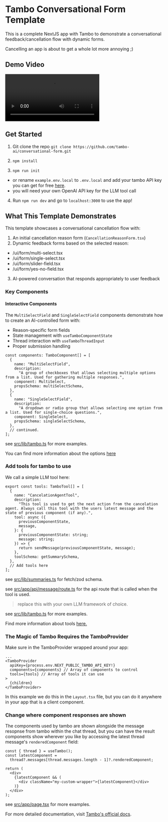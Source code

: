 # Tambo Conversational Form Template

This is a complete NextJS app with Tambo to demonstrate a conversational feedback/cancellation flow with dynamic forms.

Cancelling an app is about to get a whole lot more annoying ;)

## Demo Video

![Demo Video](2025-05-09-conversational-form.mp4)

## Get Started

1. Git clone the repo `git clone https://github.com/tambo-ai/conversational-form.git`

2. `npm install`

3. `npm run init`

- or rename `example.env.local` to `.env.local` and add your tambo API key you can get for free [here](https://tambo.co/dashboard).
- you will need your own OpenAI API key for the LLM tool call

4. Run `npm run dev` and go to `localhost:3000` to use the app!

## What This Template Demonstrates

This template showcases a conversational cancellation flow with:

1. An initial cancellation reason form (`CancellationReasonForm.tsx`)
2. Dynamic feedback forms based on the selected reason:

- /ui/form/multi-select.tsx
- /ui/form/single-select.tsx
- /ui/form/slider-field.tsx
- /ui/form/yes-no-field.tsx

3. AI-powered conversation that responds appropriately to user feedback

### Key Components

#### Interactive Components

The `MultiSelectField` and `SingleSelectField` components demonstrate how to create an AI-controlled form with:

- Reason-specific form fields
- State management with `useTamboComponentState`
- Thread interaction with `useTamboThreadInput`
- Proper submission handling

```tsx
const components: TamboComponent[] = [
  {
    name: "MultiSelectField",
    description:
      "A group of checkboxes that allows selecting multiple options from a list. Used for gathering multiple responses.",
    component: MultiSelect,
    propsSchema: multiSelectSchema,
  },
  {
    name: "SingleSelectField",
    description:
      "A dropdown or radio group that allows selecting one option from a list. Used for single-choice questions.",
    component: SingleSelect,
    propsSchema: singleSelectSchema,
  },
  // continued.
];
```

see [src/lib/tambo.ts](src/lib/tambo.ts) for more examples.

You can find more information about the options [here](https://tambo.co/docs/concepts/registering-components)

### Add tools for tambo to use

We call a simple LLM tool here:

```tsx
export const tools: TamboTool[] = [
  {
    name: "CancelationAgentTool",
    description:
      "This tool is used to get the next action from the cancelation agent. Always call this tool with the users latest message and the state of previous component (if any).",
    tool: async ({
      previousComponentState,
      message,
    }: {
      previousComponentState: string;
      message: string;
    }) => {
      return sendMessage(previousComponentState, message);
    },
    toolSchema: getSummarySchema,
  },
  // Add tools here
];
```

see [src/lib/summaries.ts](src/lib/summaries.ts) for fetch/zod schema.

see [src/app/api/message/route.ts](src/app/api/message/route.ts) for the api route that is called when the tool is used.

> replace this with your own LLM framework of choice.

see [src/lib/tambo.ts](src/lib/tambo.ts) for more examples.

Find more information about tools [here.](https://tambo.co/docs/concepts/tools)

### The Magic of Tambo Requires the TamboProvider

Make sure in the TamboProvider wrapped around your app:

```tsx
...
<TamboProvider
  apiKey={process.env.NEXT_PUBLIC_TAMBO_API_KEY!}
  components={components} // Array of components to control
  tools={tools} // Array of tools it can use
>
  {children}
</TamboProvider>
```

In this example we do this in the `Layout.tsx` file, but you can do it anywhere in your app that is a client component.

### Change where component responses are shown

The components used by tambo are shown alongside the message resopnse from tambo within the chat thread, but you can have the result components show wherever you like by accessing the latest thread message's `renderedComponent` field:

```tsx
const { thread } = useTambo();
const latestComponent =
  thread?.messages[thread.messages.length - 1]?.renderedComponent;

return (
  <div>
    {latestComponent && (
      <div className="my-custom-wrapper">{latestComponent}</div>
    )}
  </div>
);
```

see [src/app/page.tsx](src/app/page.tsx) for more examples.

For more detailed documentation, visit [Tambo's official docs](https://tambo.co/docs).
